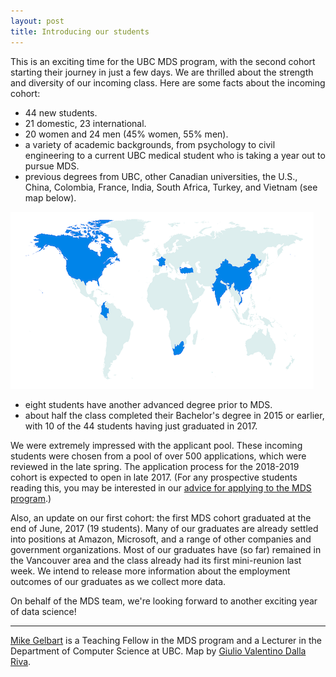 ```yaml
---
layout: post
title: Introducing our students
---
```


This is an exciting time for the UBC MDS program, with the second cohort starting their journey in just a few days. 
We are thrilled about the strength and diversity of our incoming class. Here are some facts about the incoming cohort:

- 44 new students.
- 21 domestic, 23 international. 
- 20 women and 24 men (45% women, 55% men). 
- a variety of academic backgrounds, from psychology to civil engineering to a current UBC medical student who is taking a year out to pursue MDS.
- previous degrees from UBC, other Canadian universities, the U.S., China, Colombia, France, India, South Africa, Turkey, and Vietnam (see map below).

![](/img/blog/students_degree_geo.png)

- eight students have another advanced degree prior to MDS.
- about half the class completed their Bachelor's degree in 2015 or earlier, with 10 of the 44 students having just graduated in 2017.

We were extremely impressed with the applicant pool.
These incoming students were chosen from a pool of over 500 applications, which were reviewed in the late spring. 
The application process for the 2018-2019 cohort is expected to open in late 2017.
(For any prospective students reading this, you may be interested in our [advice for applying to the MDS program](/resources_pages/applicationAdvice/).)

Also, an update on our first cohort: the first MDS cohort graduated at the end of June, 2017 (19 students). Many of our graduates are already settled into positions at Amazon, Microsoft, and a range of other companies and government organizations. Most of our graduates have (so far) remained in the Vancouver area and the class already had its first mini-reunion last week. We intend to release more information about the employment outcomes of our graduates as we collect more data.

On behalf of the MDS team, we're looking forward to another exciting year of data science!

---------

[Mike Gelbart](http://www.cs.ubc.ca/~mgelbart/) is a Teaching Fellow in the MDS program and a Lecturer in the Department of Computer Science at UBC. Map by [Giulio Valentino Dalla Riva](http://gvdallariva.net/).

